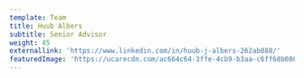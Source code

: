 ```yaml
---
template: Team
title: Huub Albers
subtitle: Senior Advisor
weight: 45
externallink: 'https://www.linkedin.com/in/huub-j-albers-262ab888/'
featuredImage: 'https://ucarecdn.com/ac664c64-3ffe-4cb9-b3aa-c6ff68b08695/'
---
```


